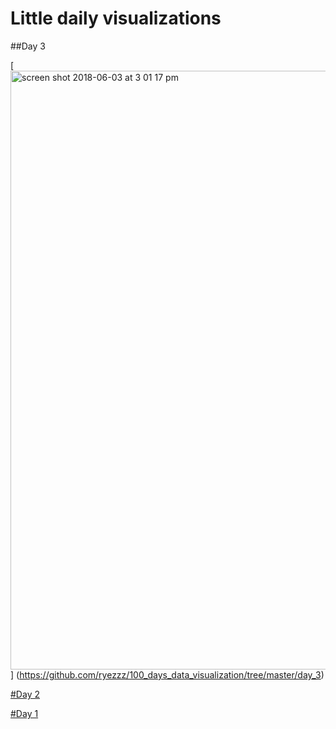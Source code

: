 # Little daily visualizations

##Day 3

[<img width="958" alt="screen shot 2018-06-03 at 3 01 17 pm" src="https://user-images.githubusercontent.com/15457713/40890158-6c602d16-673f-11e8-92dc-4bdba66fb930.png">
]
(https://github.com/ryezzz/100_days_data_visualization/tree/master/day_3)


[#Day 2](https://github.com/ryezzz/100_days_data_visualization/tree/master/day_2)


[#Day 1](https://github.com/ryezzz/100_days_data_visualization/tree/master/day_1)
